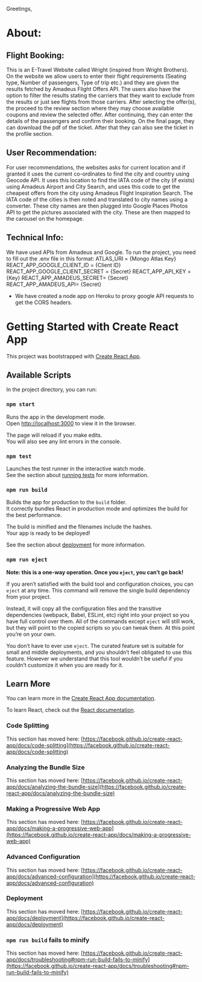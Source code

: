 Greetings,

# About:
  
  ## Flight Booking: 
 This is an E-Travel Website called Wright (inspired from Wright Brothers). On the website we allow users to enter their flight requirements (Seating type, Number of passengers, Type of trip etc.) and they are given the results fetched by Amadeus Flight Offers API. The users also have the option to filter the results stating the carriers that they want to exclude from the results or just see flights from those carriers. After selecting the offer(s), the proceed to the review section where they may choose available coupons and review the selected offer. After continuing, they can enter the details of the passengers and confirm their booking. On the final page, they can download the pdf of the ticket. After that they can also see the ticket in the profile section. 
   
  ## User Recommendation: 
For user recommendations, the websites asks for current location and if granted it uses the current co-ordinates to find the city and country using Geocode API. It uses this location to find the IATA code of the city (if exists) using Amadeus Airport and City Search, and uses this code to get the cheapest offers from the city using Amadeus Flight Inspiration Search. The IATA code of the cities is then noted and translated to city names using a converter. These city names are then plugged into Google Places Photos API to get the pictures associated with the city. These are then mapped to the carousel on the homepage. 

## Technical Info:
We have used APIs from Amadeus and Google. To run the project, you need to fill out the .env file in this format:
      ATLAS_URI = {Mongo Atlas Key}
      REACT_APP_GOOGLE_CLIENT_ID = {Client ID}
      REACT_APP_GOOGLE_CLIENT_SECRET = {Secret}
      REACT_APP_API_KEY = {Key}
      REACT_APP_AMADEUS_SECRET= {Secret}
      REACT_APP_AMADEUS_API= {Secret}
  
  - We have created a node app on Heroku to proxy google API requests to get the CORS headers. 
 
  











# Getting Started with Create React App

This project was bootstrapped with [Create React App](https://github.com/facebook/create-react-app).

## Available Scripts

In the project directory, you can run:

### `npm start`

Runs the app in the development mode.\
Open [http://localhost:3000](http://localhost:3000) to view it in the browser.

The page will reload if you make edits.\
You will also see any lint errors in the console.

### `npm test`

Launches the test runner in the interactive watch mode.\
See the section about [running tests](https://facebook.github.io/create-react-app/docs/running-tests) for more information.

### `npm run build`

Builds the app for production to the `build` folder.\
It correctly bundles React in production mode and optimizes the build for the best performance.

The build is minified and the filenames include the hashes.\
Your app is ready to be deployed!

See the section about [deployment](https://facebook.github.io/create-react-app/docs/deployment) for more information.

### `npm run eject`

**Note: this is a one-way operation. Once you `eject`, you can’t go back!**

If you aren’t satisfied with the build tool and configuration choices, you can `eject` at any time. This command will remove the single build dependency from your project.

Instead, it will copy all the configuration files and the transitive dependencies (webpack, Babel, ESLint, etc) right into your project so you have full control over them. All of the commands except `eject` will still work, but they will point to the copied scripts so you can tweak them. At this point you’re on your own.

You don’t have to ever use `eject`. The curated feature set is suitable for small and middle deployments, and you shouldn’t feel obligated to use this feature. However we understand that this tool wouldn’t be useful if you couldn’t customize it when you are ready for it.

## Learn More

You can learn more in the [Create React App documentation](https://facebook.github.io/create-react-app/docs/getting-started).

To learn React, check out the [React documentation](https://reactjs.org/).

### Code Splitting

This section has moved here: [https://facebook.github.io/create-react-app/docs/code-splitting](https://facebook.github.io/create-react-app/docs/code-splitting)

### Analyzing the Bundle Size

This section has moved here: [https://facebook.github.io/create-react-app/docs/analyzing-the-bundle-size](https://facebook.github.io/create-react-app/docs/analyzing-the-bundle-size)

### Making a Progressive Web App

This section has moved here: [https://facebook.github.io/create-react-app/docs/making-a-progressive-web-app](https://facebook.github.io/create-react-app/docs/making-a-progressive-web-app)

### Advanced Configuration

This section has moved here: [https://facebook.github.io/create-react-app/docs/advanced-configuration](https://facebook.github.io/create-react-app/docs/advanced-configuration)

### Deployment

This section has moved here: [https://facebook.github.io/create-react-app/docs/deployment](https://facebook.github.io/create-react-app/docs/deployment)

### `npm run build` fails to minify

This section has moved here: [https://facebook.github.io/create-react-app/docs/troubleshooting#npm-run-build-fails-to-minify](https://facebook.github.io/create-react-app/docs/troubleshooting#npm-run-build-fails-to-minify)
